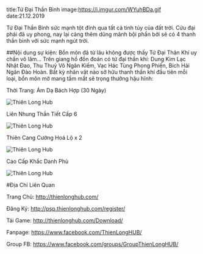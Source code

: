 title:Tứ Đại Thần Binh
image:https://i.imgur.com/WYuhBDa.gif
date:21.12.2019

Tứ Đại Thần Binh sức mạnh tột đỉnh qua tất cả tinh túy của đất trời. Cửu đại phái đã uy phong, nay lại càng thêm dũng mãnh bội phần bởi sẽ có 4 thanh thần binh với sức mạnh ngút trời.

##Nội dung sự kiện:
Bổn môn đã từ lâu không được thấy Tứ Đại Thân Khí uy chấn võ lâm...
Trên giang hồ đồn đoán có tứ đại thần khí: Dung Kim Lạc Nhật Đao, Thu Thuỷ Vô Ngân Kiếm, Vạc Hác Tùng Phong Phiến, Bích Hải Ngân Đào Hoàn. 
Bất kỳ nhân vật nào sỡ hữu thanh thần khí đầu tiên mỗi loại, bổn môn mở mang tầm mắt sẽ trọng thưởng hậu hĩnh:

Thời Trang: Ám Dạ Bách Hợp (30 Ngày)

![Thiên Long Hub](https://i.imgur.com/1paxJan.png)

Liên Nhung Thần Tiết Cấp 6

![Thiên Long Hub](https://i.imgur.com/41AYsKg.png)

Thiên Cang Cường Hoá Lộ x 2

![Thiên Long Hub](https://i.imgur.com/ANCT8X3.png)

Cao Cấp Khắc Danh Phù

![Thiên Long Hub](https://i.imgur.com/7ZG1s7L.png)


#Địa Chỉ Liên Quan

Trang Chủ: http://thienlonghub.com/

Đăng Ký: http://psp.thienlonghub.com/register/

Tải Game: http://thienlonghub.com/Download/

Fanpage: https://www.facebook.com/ThienLongHUB/

Group FB: https://www.facebook.com/groups/GroupThienLongHUB/
